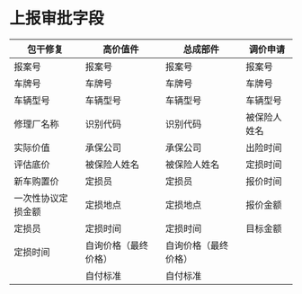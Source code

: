 # 上报审批字段

| 包干修复           | 高价值件             | 总成部件             | 调价申请     |
| ------------------ | -------------------- | -------------------- | ------------ |
| 报案号             | 报案号               | 报案号               | 报案号       |
| 车牌号             | 车牌号               | 车牌号               | 车牌号       |
| 车辆型号           | 车辆型号             | 车辆型号             | 车辆型号     |
| 修理厂名称         | 识别代码             | 识别代码             | 被保险人姓名 |
| 实际价值           | 承保公司             | 承保公司             | 出险时间     |
| 评估底价           | 被保险人姓名         | 被保险人姓名         | 定损时间     |
| 新车购置价         | 定损员               | 定损员               | 报价时间     |
| 一次性协议定损金额 | 定损地点             | 定损地点             | 报价金额     |
| 定损员             | 定损时间             | 定损时间             | 目标金额     |
| 定损时间           | 自询价格（最终价格） | 自询价格（最终价格） |              |
|                    | 自付标准             | 自付标准             |              |

